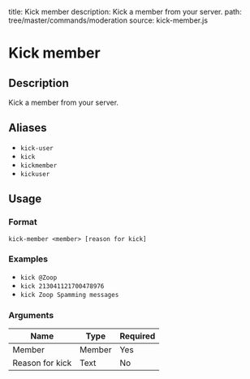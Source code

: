 title: Kick member
description: Kick a member from your server.
path: tree/master/commands/moderation
source: kick-member.js

# Kick member

## Description

Kick a member from your server.

## Aliases

* `kick-user`
* `kick`
* `kickmember`
* `kickuser`

## Usage

### Format

`kick-member <member> [reason for kick]`

### Examples

* `kick @Zoop`
* `kick 213041121700478976`
* `kick Zoop Spamming messages`

### Arguments

| Name            | Type   | Required |
|-----------------|--------|----------|
| Member          | Member | Yes      |
| Reason for kick | Text   | No       |
